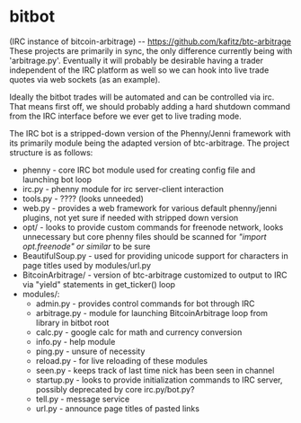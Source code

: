 bitbot
=============
(IRC instance of bitcoin-arbitrage) -- https://github.com/kafitz/btc-arbitrage <br />
These projects are primarily in sync, the only difference currently being with 'arbitrage.py'. Eventually
it will probably be desirable having a trader independent of the IRC platform as well so we can hook into
live trade quotes via web sockets (as an example).

Ideally the bitbot trades will be automated and can be controlled via irc. That means first off, we should 
probably adding a hard shutdown command from the IRC interface before we ever get to live trading mode.

The IRC bot is a stripped-down version of the Phenny/Jenni framework with its primarily module being the adapted version of btc-arbitrage. The project structure is as follows:

* phenny - core IRC bot module used for creating config file and launching bot loop
* irc.py - phenny module for irc server-client interaction
* tools.py - ???? (looks unneeded)
* web.py - provides a web framework for various default phenny/jenni plugins, not yet sure if needed with stripped down version
* opt/ - looks to provide custom commands for freenode network, looks unnecessary but core phenny files should be scanned for *"import opt.freenode" or similar* to be sure
* BeautifulSoup.py - used for providing unicode support for characters in page titles used by modules/url.py
* BitcoinArbitrage/ - version of btc-arbitrage customized to output to IRC via "yield" statements in get_ticker() loop
* modules/:
	* admin.py - provides control commands for bot through IRC
	* arbitrage.py - module for launching BitcoinArbitrage loop from library in bitbot root
	* calc.py - google calc for math and currency conversion
	* info.py - help module
	* ping.py - unsure of necessity
	* reload.py - for live reloading of these modules
	* seen.py - keeps track of last time nick has been seen in channel
	* startup.py - looks to provide initialization commands to IRC server, possibly deprecated by core irc.py/bot.py?
	* tell.py - message service
	* url.py - announce page titles of pasted links

